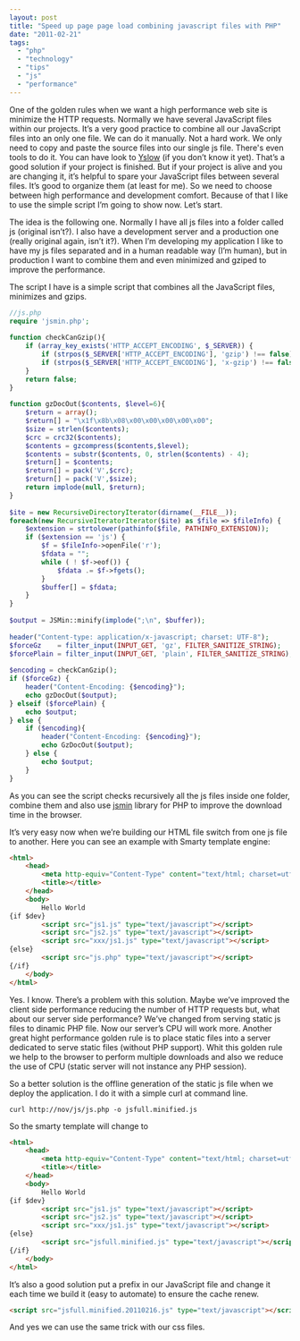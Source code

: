 ```yaml
---
layout: post
title: "Speed up page page load combining javascript files with PHP"
date: "2011-02-21"
tags: 
  - "php"
  - "technology"
  - "tips"
  - "js"
  - "performance"
---
```


One of the golden rules when we want a high performance web site is minimize the HTTP requests. Normally we have several JavaScript files within our projects. It’s a very good practice to combine all our JavaScript files into an only one file. We can do it manually. Not a hard work. We only need to copy and paste the source files into our single js file. There's even tools to do it. You can have look to [Yslow](https://addons.mozilla.org/en-US/firefox/addon/yslow/) (if you don’t know it yet). That’s a good solution if your project is finished. But if your project is alive and you are changing it, it’s helpful to spare your JavaScript files between several files. It’s good to organize them (at least for me). So we need to choose between high performance and development comfort. Because of that I like to use the simple script I’m going to show now. Let’s start.

The idea is the following one. Normally I have all js files into a folder called js (original isn’t?). I also have a development server and a production one (really original again, isn’t it?). When I’m developing my application I like to have my js files separated and in a human readable way (I’m human), but in production I want to combine them and even minimized and gziped to improve the performance.

The script I have is a simple script that combines all the JavaScript files, minimizes and gzips.

```php
//js.php
require 'jsmin.php';
 
function checkCanGzip(){
    if (array_key_exists('HTTP_ACCEPT_ENCODING', $_SERVER)) {
        if (strpos($_SERVER['HTTP_ACCEPT_ENCODING'], 'gzip') !== false) return "gzip";
        if (strpos($_SERVER['HTTP_ACCEPT_ENCODING'], 'x-gzip') !== false) return "x-gzip";
    }
    return false;
}
 
function gzDocOut($contents, $level=6){
    $return = array();
    $return[] = "\x1f\x8b\x08\x00\x00\x00\x00\x00";
    $size = strlen($contents);
    $crc = crc32($contents);
    $contents = gzcompress($contents,$level);
    $contents = substr($contents, 0, strlen($contents) - 4);
    $return[] = $contents;
    $return[] = pack('V',$crc);
    $return[] = pack('V',$size);
    return implode(null, $return);
}
 
$ite = new RecursiveDirectoryIterator(dirname(__FILE__));
foreach(new RecursiveIteratorIterator($ite) as $file => $fileInfo) {
    $extension = strtolower(pathinfo($file, PATHINFO_EXTENSION));
    if ($extension == 'js') {
        $f = $fileInfo->openFile('r');
        $fdata = "";
        while ( ! $f->eof()) {
            $fdata .= $f->fgets();
        }
        $buffer[] = $fdata;
    }
}
 
$output = JSMin::minify(implode(";\n", $buffer));
 
header("Content-type: application/x-javascript; charset: UTF-8");
$forceGz    = filter_input(INPUT_GET, 'gz', FILTER_SANITIZE_STRING);
$forcePlain = filter_input(INPUT_GET, 'plain', FILTER_SANITIZE_STRING);
 
$encoding = checkCanGzip();
if ($forceGz) {
    header("Content-Encoding: {$encoding}");
    echo gzDocOut($output);
} elseif ($forcePlain) {
    echo $output;
} else {
    if ($encoding){
        header("Content-Encoding: {$encoding}");
        echo GzDocOut($output);
    } else {
        echo $output;
    }
}
```

As you can see the script checks recursively all the js files inside one folder, combine them and also use [jsmin](https://github.com/rgrove/jsmin-php/) library for PHP to improve the download time in the browser.

It’s very easy now when we’re building our HTML file switch from one js file to another. Here you can see an example with Smarty template engine:

```html
<html>
    <head>
        <meta http-equiv="Content-Type" content="text/html; charset=utf-8">
        <title></title>
    </head>
    <body>
        Hello World
{if $dev}
        <script src="js1.js" type="text/javascript"></script>
        <script src="js2.js" type="text/javascript"></script>
        <script src="xxx/js1.js" type="text/javascript"></script>
{else}
        <script src="js.php" type="text/javascript"></script>
{/if}
    </body>
</html>
```

Yes. I know. There’s a problem with this solution. Maybe we’ve improved the client side performance reducing the number of HTTP requests but, what about our server side performance? We’ve changed from serving static js files to dinamic PHP file. Now our server’s CPU will work more. Another great hight performance golden rule is to place static files into a server dedicated to serve static files (without PHP support). Whit this golden rule we help to the browser to perform multiple downloads and also we reduce the use of CPU (static server will not instance any PHP session).

So a better solution is the offline generation of the static js file when we deploy the application. I do it with a simple curl at command line.

```commandline
curl http://nov/js/js.php -o jsfull.minified.js

```

So the smarty template will change to

```html
<html>
    <head>
        <meta http-equiv="Content-Type" content="text/html; charset=utf-8">
        <title></title>
    </head>
    <body>
        Hello World
{if $dev}
        <script src="js1.js" type="text/javascript"></script>
        <script src="js2.js" type="text/javascript"></script>
        <script src="xxx/js1.js" type="text/javascript"></script>
{else}
        <script src="jsfull.minified.js" type="text/javascript"></script>
{/if}
    </body>
</html>
```

It’s also a good solution put a prefix in our JavaScript file and change it each time we build it (easy to automate) to ensure the cache renew.

```html
<script src="jsfull.minified.20110216.js" type="text/javascript"></script>
```

And yes we can use the same trick with our css files.
